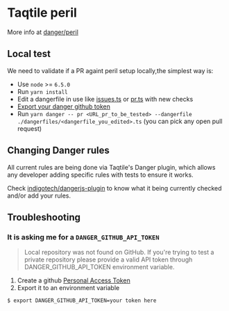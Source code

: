 # Taqtile peril

More info at [danger/peril](https://github.com/danger/peril)

## Local test

We need to validate if a PR againt peril setup locally,the simplest way is:

- Use `node` >= `6.5.0`
- Run `yarn install`
- Edit a dangerfile in use like [issues.ts](/dangerfiles/issues.ts) or [pr.ts](/dangerfile/pr.ts) with new checks
- [Export your danger github token](#it-is-asking-me-for-a-danger_github_api_token)
- Run `yarn danger -- pr <URL_pr_to_be_tested> --dangerfile ./dangerfiles/<dangerfile_you_edited>.ts` (you can pick any open pull request)

## Changing Danger rules

All current rules are being done via Taqtile's Danger plugin, which allows any developer adding specific rules with tests to ensure it works. 

Check [indigotech/dangerjs-plugin](https://github.com/indigotech/dangerjs-plugin) to know what it being currently checked and/or add your rules.

## Troubleshooting

### It is asking me for a `DANGER_GITHUB_API_TOKEN`

> Local repository was not found on GitHub. If you're trying to test a private repository please provide a valid API token through DANGER_GITHUB_API_TOKEN environment variable.

1. Create a github [Personal Access Token](https://help.github.com/articles/creating-an-access-token-for-command-line-use/)
2. Export it to an environment variable
```bash
$ export DANGER_GITHUB_API_TOKEN=your token here
```
